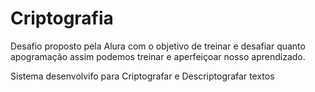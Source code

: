 # Criptografia

Desafio proposto pela Alura com o objetivo de treinar e desafiar quanto apogramação
assim podemos treinar e aperfeiçoar nosso aprendizado.

Sistema desenvolvifo para Criptografar e Descriptografar textos
